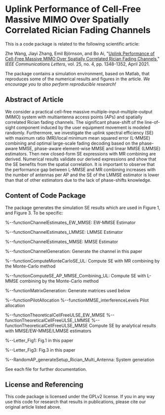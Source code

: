 # Uplink Performance of Cell-Free Massive MIMO Over Spatially Correlated Rician Fading Channels

This is a code package is related to the following scientific article:

Zhe Wang, Jiayi Zhang, Emil Björnson, and Bo Ai, "[Uplink Performance of Cell-Free Massive MIMO Over Spatially Correlated Rician Fading Channels](https://ieeexplore.ieee.org/document/9276421)," *IEEE Communications Letters*, vol. 25, no. 4, pp. 1348-1352, April 2021.

The package contains a simulation environment, based on Matlab, that reproduces some of the numerical results and figures in the article. *We encourage you to also perform reproducible research!*

## Abstract of Article
We consider a practical cell-free massive multiple-input-multiple-output (MIMO) system with multiantenna access points (APs) and spatially correlated Rician fading channels. 
The significant phase-shift of the line-of-sight component induced by the user equipment movement is modeled randomly. 
Furthermore, we investigate the uplink spectral efficiency (SE) with maximum ratio (MR)/local minimum mean squared error (L-MMSE) combining and optimal large-scale fading decoding based on the phase-aware MMSE, phase-aware element-wise MMSE and linear MMSE (LMMSE) estimators. 
Then new closed-form SE expressions with MR combining are derived. Numerical results validate our derived expressions and show that the SE benefits from the spatial correlation. 
It is important to observe that the performance gap between L-MMSE and MR combining increases with the number of antennas per AP and the SE of the LMMSE estimator is lower than that of other estimators due to the lack of phase-shifts knowledge.

## Content of Code Package

The package generates the simulation SE results which are used in Figure 1,  and Figure 3. To be specific:

%--functionChannelEstimates_EW_MMSE: EW-MMSE Estimator

%--functionChannelEstimates_LMMSE: LMMSE Estimator

%--functionChannelEstimates_MMSE: MMSE Estimator

%--functionChannelGeneration: Generate the channel in this paper

%--functionComputeMonteCarloSE_UL: Compute SE with MR combining by the Monte-Carlo method

%--functionComputeSE_AP_MMSE_Combining_UL: Compute SE with L-MMSE combining by the Monte-Carlo method

%--functionMatrixGeneration: Generate matrices used below

%--functionPilotAllocation
%--functionMMSE_interferenceLevels
Pilot allocation

%--functionTheoreticalCellFreeULSE_EW_MMSE
%--functionTheoreticalCellFreeULSE_LMMSE
%--functionTheoreticalCellFreeULSE_MMSE
Compute SE by analytical results with MMSE/EW-MMSE/LMMSE estimators

%--Letter_Fig1: Fig.1 in this paper

%--Letter_Fig3: Fig.3 in this paper

%--RandomAP_generateSetup_Rician_Multi_Antenna: System generation


See each file for further documentation.


## License and Referencing

This code package is licensed under the GPLv2 license. If you in any way use this code for research that results in publications, please cite our original article listed above.
